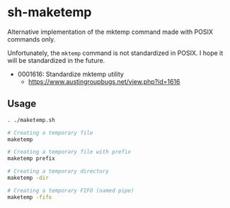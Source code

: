 # sh-maketemp

Alternative implementation of the mktemp command made with POSIX commands only.

Unfortunately, the `mktemp` command is not standardized in POSIX. I hope it will be standardized in the future.

- 0001616: Standardize mktemp utility
  - https://www.austingroupbugs.net/view.php?id=1616

## Usage

```sh
. ./maketemp.sh

# Creating a temporary file
maketemp

# Creating a temporary file with prefix
maketemp prefix

# Creating a temporary directory
maketemp -dir

# Creating a temporary FIFO (named pipe)
maketemp -fifo
```
